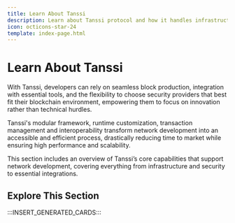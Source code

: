 ```yaml
---
title: Learn About Tanssi
description: Learn about Tanssi protocol and how it handles infrastructure complexities, making it easy for developers to deploy decentralized networks in minutes.
icon: octicons-star-24
template: index-page.html
---
```


# Learn About Tanssi

With Tanssi, developers can rely on seamless block production, integration with essential tools, and the flexibility to choose security providers that best fit their blockchain environment, empowering them to focus on innovation rather than technical hurdles.

Tanssi's modular framework, runtime customization, transaction management and interoperability transform network development into an accessible and efficient process, drastically reducing time to market while ensuring high performance and scalability.

This section includes an overview of Tanssi’s core capabilities that support network development, covering everything from infrastructure and security to essential integrations.

## Explore This Section

:::INSERT_GENERATED_CARDS::: 
